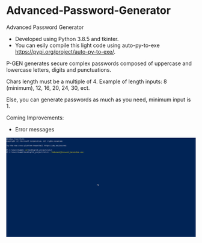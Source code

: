 # Advanced-Password-Generator
Advanced Password Generator

- Developed using Python 3.8.5 and tkinter.
- You can esily compile this light code using auto-py-to-exe https://pypi.org/project/auto-py-to-exe/.


P-GEN generates secure complex passwords composed of uppercase and lowercase letters, digits and punctuations.

Chars length must be a multiple of 4. Example of length inputs: 8 (minimum), 12, 16, 20, 24, 30, ect.

Else, you can generate passwords as much as you need, minimum input is 1.


Coming Improvements: 

- Error messages



![p-gen.gif](https://github.com/IT-Support-L2/Advanced-Password-Generator/blob/main/pgen.gif)


